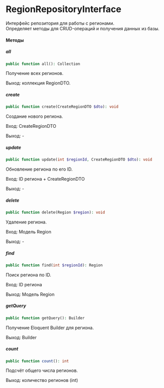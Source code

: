 # RegionRepositoryInterface

Интерфейс репозитория для работы с регионами.  
Определяет методы для CRUD-операций и получения данных из базы.

#### Методы

##### all

```php
public function all(): Collection
```
Получение всех регионов.

Выход: коллекция RegionDTO.

##### create
```php
public function create(CreateRegionDTO $dto): void
```

Создание нового региона.

Вход: CreateRegionDTO

Выход: -

##### update
```php
public function update(int $regionId, CreateRegionDTO $dto): void
```
Обновление региона по его ID.

Вход: ID региона + CreateRegionDTO

Выход: -

##### delete
```php
public function delete(Region $region): void
```
Удаление региона.

Вход: Модель Region

Выход: -

##### find
```php
public function find(int $regionId): Region
```
Поиск региона по ID.

Вход: ID региона

Выход: Модель Region

##### getQuery
```php
public function getQuery(): Builder
```
Получение Eloquent Builder для региона.

Выход: Builder

##### count
```php
public function count(): int
```
Подсчёт общего числа регионов.

Выход: количество регионов (int)
